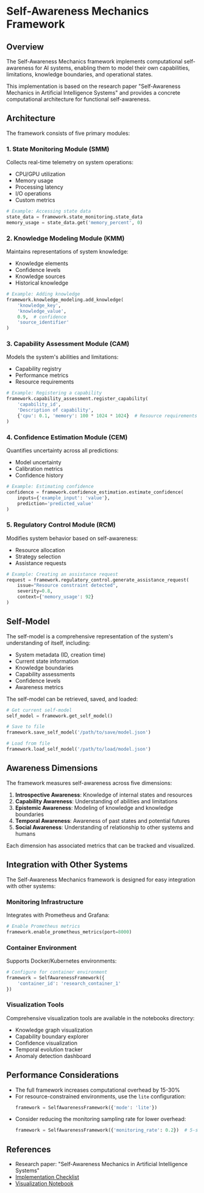 # Self-Awareness Mechanics Framework

## Overview

The Self-Awareness Mechanics framework implements computational self-awareness for AI systems, enabling them to model their own capabilities, limitations, knowledge boundaries, and operational states.

This implementation is based on the research paper "Self-Awareness Mechanics in Artificial Intelligence Systems" and provides a concrete computational architecture for functional self-awareness.

## Architecture

The framework consists of five primary modules:

### 1. State Monitoring Module (SMM)

Collects real-time telemetry on system operations:
- CPU/GPU utilization
- Memory usage
- Processing latency
- I/O operations
- Custom metrics

```python
# Example: Accessing state data
state_data = framework.state_monitoring.state_data
memory_usage = state_data.get('memory_percent', 0)
```

### 2. Knowledge Modeling Module (KMM)

Maintains representations of system knowledge:
- Knowledge elements
- Confidence levels
- Knowledge sources
- Historical knowledge

```python
# Example: Adding knowledge
framework.knowledge_modeling.add_knowledge(
    'knowledge_key', 
    'knowledge_value',
    0.9,  # confidence
    'source_identifier'
)
```

### 3. Capability Assessment Module (CAM)

Models the system's abilities and limitations:
- Capability registry
- Performance metrics
- Resource requirements

```python
# Example: Registering a capability
framework.capability_assessment.register_capability(
    'capability_id',
    'Description of capability',
    {'cpu': 0.1, 'memory': 100 * 1024 * 1024}  # Resource requirements
)
```

### 4. Confidence Estimation Module (CEM)

Quantifies uncertainty across all predictions:
- Model uncertainty
- Calibration metrics
- Confidence history

```python
# Example: Estimating confidence
confidence = framework.confidence_estimation.estimate_confidence(
    inputs={'example_input': 'value'},
    prediction='predicted_value'
)
```

### 5. Regulatory Control Module (RCM)

Modifies system behavior based on self-awareness:
- Resource allocation
- Strategy selection
- Assistance requests

```python
# Example: Creating an assistance request
request = framework.regulatory_control.generate_assistance_request(
    issue="Resource constraint detected",
    severity=0.8,
    context={'memory_usage': 92}
)
```

## Self-Model

The self-model is a comprehensive representation of the system's understanding of itself, including:

- System metadata (ID, creation time)
- Current state information
- Knowledge boundaries
- Capability assessments
- Confidence levels
- Awareness metrics

The self-model can be retrieved, saved, and loaded:

```python
# Get current self-model
self_model = framework.get_self_model()

# Save to file
framework.save_self_model('/path/to/save/model.json')

# Load from file
framework.load_self_model('/path/to/load/model.json')
```

## Awareness Dimensions

The framework measures self-awareness across five dimensions:

1. **Introspective Awareness**: Knowledge of internal states and resources
2. **Capability Awareness**: Understanding of abilities and limitations
3. **Epistemic Awareness**: Modeling of knowledge and knowledge boundaries
4. **Temporal Awareness**: Awareness of past states and potential futures
5. **Social Awareness**: Understanding of relationship to other systems and humans

Each dimension has associated metrics that can be tracked and visualized.

## Integration with Other Systems

The Self-Awareness Mechanics framework is designed for easy integration with other systems:

### Monitoring Infrastructure

Integrates with Prometheus and Grafana:
```python
# Enable Prometheus metrics
framework.enable_prometheus_metrics(port=8000)
```

### Container Environment

Supports Docker/Kubernetes environments:
```python
# Configure for container environment
framework = SelfAwarenessFramework({
    'container_id': 'research_container_1'
})
```

### Visualization Tools

Comprehensive visualization tools are available in the notebooks directory:
- Knowledge graph visualization
- Capability boundary explorer
- Confidence visualization
- Temporal evolution tracker
- Anomaly detection dashboard

## Performance Considerations

- The full framework increases computational overhead by 15-30%
- For resource-constrained environments, use the `lite` configuration:
  ```python
  framework = SelfAwarenessFramework({'mode': 'lite'})
  ```
- Consider reducing the monitoring sampling rate for lower overhead:
  ```python
  framework = SelfAwarenessFramework({'monitoring_rate': 0.2})  # 5-second intervals
  ```

## References

- Research paper: "Self-Awareness Mechanics in Artificial Intelligence Systems"
- [Implementation Checklist](../../implementation_checklist.md)
- [Visualization Notebook](../../notebooks/self_model_visualization.ipynb)
